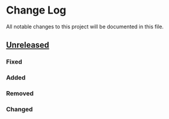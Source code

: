 # Change Log
All notable changes to this project will be documented in this file.

## [Unreleased][unreleased]
### Fixed

### Added

### Removed

### Changed

[unreleased]: https://github.com/gliderlabs/glidergun/compare/v0.1.0...HEAD
